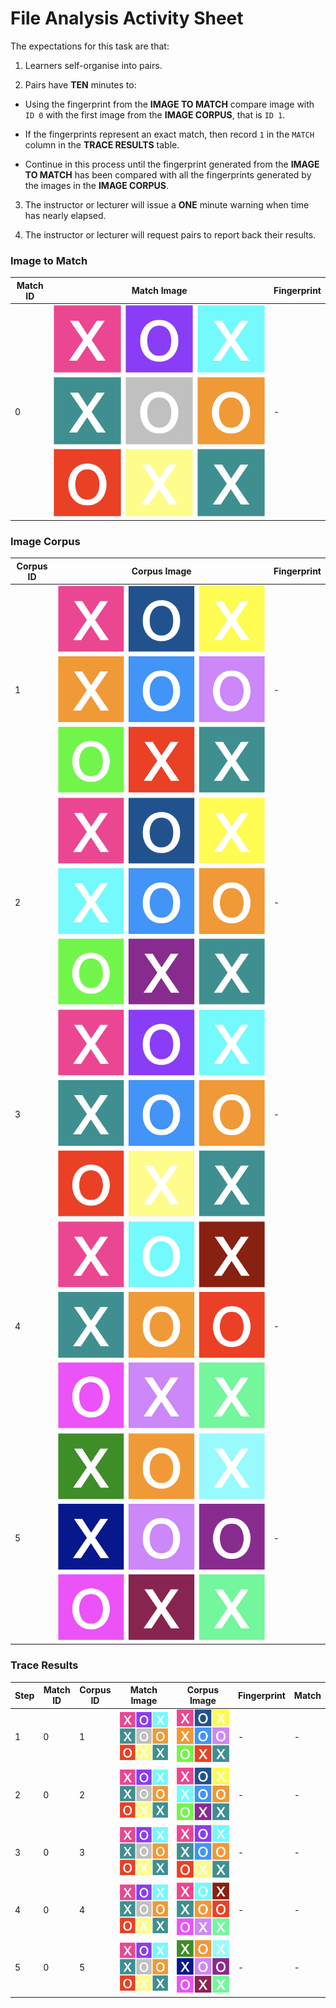 # File Analysis Activity Sheet

The expectations for this task are that:

1. Learners self-organise into pairs.

2. Pairs have **TEN** minutes to:

 - Using the fingerprint from the **IMAGE TO MATCH** compare image with ```ID 0``` with the first image from the **IMAGE CORPUS**, that is ```ID 1```.

 - If the fingerprints represent an exact match, then record ```1``` in the ```MATCH``` column in the **TRACE RESULTS** table.

 - Continue in this process until the fingerprint generated from the **IMAGE TO MATCH** has been compared with all the fingerprints generated by the images in the **IMAGE CORPUS**.

 3. The instructor or lecturer will issue a **ONE** minute warning when time has nearly elapsed.

 4. The instructor or lecturer will request pairs to report back their results.

### Image to Match

| Match ID | Match Image | Fingerprint |
| - | - | - |
| 0 | ![image](resources/matchImage0.png) | - |

### Image Corpus

| Corpus ID | Corpus Image | Fingerprint |
| - | - | - |
| 1 | ![image](resources/corpusImage01.png) | - |
| 2 | ![image](resources/corpusImage02.png) | - |
| 3 | ![image](resources/corpusImage03.png) | - |
| 4 | ![image](resources/corpusImage04.png) | - |
| 5 | ![image](resources/corpusImage05.png) | - |

### Trace Results

| Step | Match ID | Corpus ID | Match Image | Corpus Image | Fingerprint | Match |
| - | - | - | - | - | - | - |
| 1 | 0 | 1 | ![image](resources/matchImage0.png) | ![image](resources/corpusImage01.png) | - | - |
| 2 | 0 | 2 | ![image](resources/matchImage0.png) | ![image](resources/corpusImage02.png) | - | - |
| 3 | 0 | 3 | ![image](resources/matchImage0.png) | ![image](resources/corpusImage03.png) | - | - |
| 4 | 0 | 4 | ![image](resources/matchImage0.png) | ![image](resources/corpusImage04.png) | - | - |
| 5 | 0 | 5 | ![image](resources/matchImage0.png) | ![image](resources/corpusImage05.png) | - | - |
